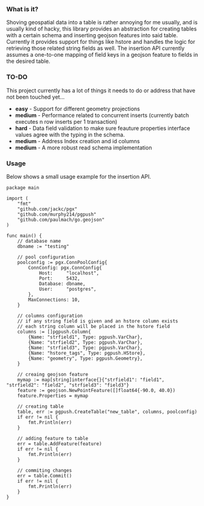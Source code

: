 ### What is it? 

Shoving geospatial data into a table is rather annoying for me usually, and is usually kind of hacky, this library provides an abstraction for creating tables with a certain schema and inserting geojson features into said table. Currently it provides support for things like hstore and handles the logic for retrieving those related string fields as well. The insertion API currently assumes a one-to-one mapping of field keys in a geojson feature to fields in the desired table. 

### TO-DO

This project currently has a lot of things it needs to do or address that have not been touched yet...

* **easy** - Support for different geometry projections 
* **medium** - Performance related to concurrent inserts (currently batch executes n row inserts per 1 transaction) 
* **hard** - Data field validation to make sure feauture properties interface values agree with the typing in the schema.
* **medium** - Address Index creation and id columns
* **medium** - A more robust read schema implementation


### Usage 

Below shows a small usage example for the insertion API. 

```golang
package main

import (
	"fmt"
	"github.com/jackc/pgx"
	"github.com/murphy214/pgpush"
	"github.com/paulmach/go.geojson"
)

func main() {
	// database name
	dbname := "testing"

	// pool configuration
	poolconfig := pgx.ConnPoolConfig{
		ConnConfig: pgx.ConnConfig{
			Host:     "localhost",
			Port:     5432,
			Database: dbname,
			User:     "postgres",
		},
		MaxConnections: 10,
	}

	// columns configuration
	// if any string field is given and an hstore column exists
	// each string column will be placed in the hstore field
	columns := []pgpush.Column{
		{Name: "strfield1", Type: pgpush.VarChar},
		{Name: "strfield2", Type: pgpush.VarChar},
		{Name: "strfield3", Type: pgpush.VarChar},
		{Name: "hstore_tags", Type: pgpush.HStore},
		{Name: "geometry", Type: pgpush.Geometry},
	}

	// creaing geojson feature
	mymap := map[string]interface{}{"strfield1": "field1", "strfield2": "field2", "strfield3": "field3"}
	feature := geojson.NewPointFeature([]float64{-90.0, 40.0})
	feature.Properties = mymap

	// creating table
	table, err := pgpush.CreateTable("new_table", columns, poolconfig)
	if err != nil {
		fmt.Println(err)
	}

	// adding feature to table
	err = table.AddFeature(feature)
	if err != nil {
		fmt.Println(err)
	}

	// commiting changes
	err = table.Commit()
	if err != nil {
		fmt.Println(err)
	}
}


```

